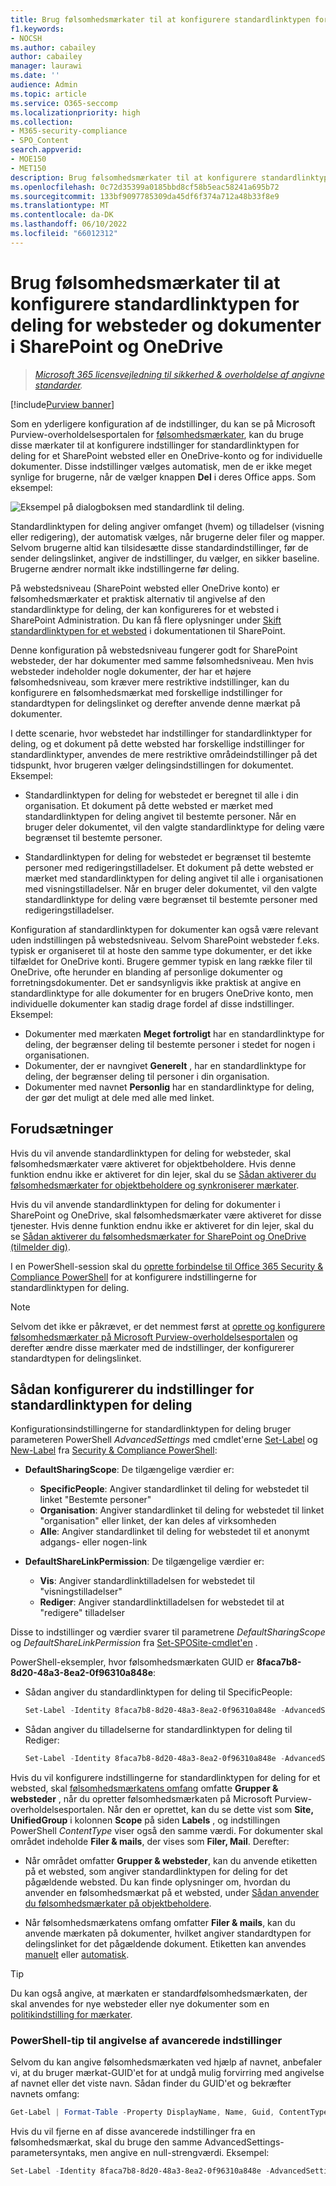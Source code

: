 ```yaml
---
title: Brug følsomhedsmærkater til at konfigurere standardlinktypen for deling
f1.keywords:
- NOCSH
ms.author: cabailey
author: cabailey
manager: laurawi
ms.date: ''
audience: Admin
ms.topic: article
ms.service: O365-seccomp
ms.localizationpriority: high
ms.collection:
- M365-security-compliance
- SPO_Content
search.appverid:
- MOE150
- MET150
description: Brug følsomhedsmærkater til at konfigurere standardlinktypen for deling for websteder og dokumenter i SharePoint og OneDrive.
ms.openlocfilehash: 0c72d35399a0185bbd8cf58b5eac58241a695b72
ms.sourcegitcommit: 133bf9097785309da45df6f374a712a48b33f8e9
ms.translationtype: MT
ms.contentlocale: da-DK
ms.lasthandoff: 06/10/2022
ms.locfileid: "66012312"
---
```

# <a name="use-sensitivity-labels-to-configure-the-default-sharing-link-type-for-sites-and-documents-in-sharepoint-and-onedrive"></a>Brug følsomhedsmærkater til at konfigurere standardlinktypen for deling for websteder og dokumenter i SharePoint og OneDrive

>*[Microsoft 365 licensvejledning til sikkerhed & overholdelse af angivne standarder](/office365/servicedescriptions/microsoft-365-service-descriptions/microsoft-365-tenantlevel-services-licensing-guidance/microsoft-365-security-compliance-licensing-guidance).*

[!include[Purview banner](../includes/purview-rebrand-banner.md)]

Som en yderligere konfiguration af de indstillinger, du kan se på Microsoft Purview-overholdelsesportalen for [følsomhedsmærkater](sensitivity-labels.md), kan du bruge disse mærkater til at konfigurere indstillinger for standardlinktypen for deling for et SharePoint websted eller en OneDrive-konto og for individuelle dokumenter. Disse indstillinger vælges automatisk, men de er ikke meget synlige for brugerne, når de vælger knappen **Del** i deres Office apps. Som eksempel:

![Eksempel på dialogboksen med standardlink til deling.](../media/default-sharing-link-example.png)

Standardlinktypen for deling angiver omfanget (hvem) og tilladelser (visning eller redigering), der automatisk vælges, når brugerne deler filer og mapper. Selvom brugerne altid kan tilsidesætte disse standardindstillinger, før de sender delingslinket, angiver de indstillinger, du vælger, en sikker baseline. Brugerne ændrer normalt ikke indstillingerne før deling.

På webstedsniveau (SharePoint websted eller OneDrive konto) er følsomhedsmærkater et praktisk alternativ til angivelse af den standardlinktype for deling, der kan konfigureres for et websted i SharePoint Administration. Du kan få flere oplysninger under [Skift standardlinktypen for et websted](/sharepoint/change-default-sharing-link) i dokumentationen til SharePoint.

Denne konfiguration på webstedsniveau fungerer godt for SharePoint websteder, der har dokumenter med samme følsomhedsniveau. Men hvis websteder indeholder nogle dokumenter, der har et højere følsomhedsniveau, som kræver mere restriktive indstillinger, kan du konfigurere en følsomhedsmærkat med forskellige indstillinger for standardtypen for delingslinket og derefter anvende denne mærkat på dokumenter.

I dette scenarie, hvor webstedet har indstillinger for standardlinktyper for deling, og et dokument på dette websted har forskellige indstillinger for standardlinktyper, anvendes de mere restriktive områdeindstillinger på det tidspunkt, hvor brugeren vælger delingsindstillingen for dokumentet. Eksempel:

- Standardlinktypen for deling for webstedet er beregnet til alle i din organisation. Et dokument på dette websted er mærket med standardlinktypen for deling angivet til bestemte personer. Når en bruger deler dokumentet, vil den valgte standardlinktype for deling være begrænset til bestemte personer.

- Standardlinktypen for deling for webstedet er begrænset til bestemte personer med redigeringstilladelser. Et dokument på dette websted er mærket med standardlinktypen for deling angivet til alle i organisationen med visningstilladelser. Når en bruger deler dokumentet, vil den valgte standardlinktype for deling være begrænset til bestemte personer med redigeringstilladelser.

Konfiguration af standardlinktypen for dokumenter kan også være relevant uden indstillingen på webstedsniveau. Selvom SharePoint websteder f.eks. typisk er organiseret til at hoste den samme type dokumenter, er det ikke tilfældet for OneDrive konti. Brugere gemmer typisk en lang række filer til OneDrive, ofte herunder en blanding af personlige dokumenter og forretningsdokumenter. Det er sandsynligvis ikke praktisk at angive en standardlinktype for alle dokumenter for en brugers OneDrive konto, men individuelle dokumenter kan stadig drage fordel af disse indstillinger. Eksempel:

- Dokumenter med mærkaten **Meget fortroligt** har en standardlinktype for deling, der begrænser deling til bestemte personer i stedet for nogen i organisationen.
- Dokumenter, der er navngivet **Generelt** , har en standardlinktype for deling, der begrænser deling til personer i din organisation.
- Dokumenter med navnet **Personlig** har en standardlinktype for deling, der gør det muligt at dele med alle med linket.

## <a name="prerequisites"></a>Forudsætninger

Hvis du vil anvende standardlinktypen for deling for websteder, skal følsomhedsmærkater være aktiveret for objektbeholdere. Hvis denne funktion endnu ikke er aktiveret for din lejer, skal du se [Sådan aktiverer du følsomhedsmærkater for objektbeholdere og synkroniserer mærkater](sensitivity-labels-teams-groups-sites.md#how-to-enable-sensitivity-labels-for-containers-and-synchronize-labels).

Hvis du vil anvende standardlinktypen for deling for dokumenter i SharePoint og OneDrive, skal følsomhedsmærkater være aktiveret for disse tjenester. Hvis denne funktion endnu ikke er aktiveret for din lejer, skal du se [Sådan aktiverer du følsomhedsmærkater for SharePoint og OneDrive (tilmelder dig)](sensitivity-labels-sharepoint-onedrive-files.md#how-to-enable-sensitivity-labels-for-sharepoint-and-onedrive-opt-in).

I en PowerShell-session skal du [oprette forbindelse til Office 365 Security & Compliance PowerShell](/powershell/exchange/office-365-scc/connect-to-scc-powershell/connect-to-scc-powershell) for at konfigurere indstillingerne for standardlinktypen for deling.

> [!NOTE]
> Selvom det ikke er påkrævet, er det nemmest først at [oprette og konfigurere følsomhedsmærkater på Microsoft Purview-overholdelsesportalen](create-sensitivity-labels.md) og derefter ændre disse mærkater med de indstillinger, der konfigurerer standardtypen for delingslinket.

## <a name="how-to-configure-settings-for-the-default-sharing-link-type"></a>Sådan konfigurerer du indstillinger for standardlinktypen for deling

Konfigurationsindstillingerne for standardlinktypen for deling bruger parameteren PowerShell *AdvancedSettings* med cmdlet'erne [Set-Label](/powershell/module/exchange/set-label) og [New-Label](/powershell/module/exchange/new-labelpolicy) fra [Security & Compliance PowerShell](/powershell/exchange/scc-powershell):

- **DefaultSharingScope**: De tilgængelige værdier er:
    - **SpecificPeople**: Angiver standardlinket til deling for webstedet til linket "Bestemte personer"
    - **Organisation**: Angiver standardlinket til deling for webstedet til linket "organisation" eller linket, der kan deles af virksomheden
    - **Alle**: Angiver standardlinket til deling for webstedet til et anonymt adgangs- eller nogen-link

- **DefaultShareLinkPermission**: De tilgængelige værdier er:
    - **Vis**: Angiver standardlinktilladelsen for webstedet til "visningstilladelser"
    - **Rediger**: Angiver standardlinktilladelsen for webstedet til at "redigere" tilladelser

Disse to indstillinger og værdier svarer til parametrene *DefaultSharingScope* og *DefaultShareLinkPermission* fra [Set-SPOSite-cmdlet'en](/powershell/module/sharepoint-online/set-sposite) .

PowerShell-eksempler, hvor følsomhedsmærkaten GUID er **8faca7b8-8d20-48a3-8ea2-0f96310a848e**:

- Sådan angiver du standardlinktypen for deling til SpecificPeople:
    
    ````powershell
    Set-Label -Identity 8faca7b8-8d20-48a3-8ea2-0f96310a848e -AdvancedSettings @{DefaultSharingScope="SpecificPeople"}
    ````

- Sådan angiver du tilladelserne for standardlinktypen for deling til Rediger:
    
    ````powershell
    Set-Label -Identity 8faca7b8-8d20-48a3-8ea2-0f96310a848e -AdvancedSettings @{DefaultShareLinkPermission="Edit"}
    ````

Hvis du vil konfigurere indstillingerne for standardlinktypen for deling for et websted, skal [følsomhedsmærkatens omfang](sensitivity-labels.md#label-scopes) omfatte **Grupper & websteder** , når du opretter følsomhedsmærkaten på Microsoft Purview-overholdelsesportalen. Når den er oprettet, kan du se dette vist som **Site, UnifiedGroup** i kolonnen **Scope** på siden **Labels** , og indstillingen PowerShell *ContentType* viser også den samme værdi. For dokumenter skal området indeholde **Filer & mails**, der vises som **Filer, Mail**. Derefter:

- Når området omfatter **Grupper & websteder**, kan du anvende etiketten på et websted, som angiver standardlinktypen for deling for det pågældende websted. Du kan finde oplysninger om, hvordan du anvender en følsomhedsmærkat på et websted, under [Sådan anvender du følsomhedsmærkater på objektbeholdere](sensitivity-labels-teams-groups-sites.md#how-to-apply-sensitivity-labels-to-containers).

- Når følsomhedsmærkatens omfang omfatter **Filer & mails**, kan du anvende mærkaten på dokumenter, hvilket angiver standardtypen for delingslinket for det pågældende dokument. Etiketten kan anvendes [manuelt](https://support.microsoft.com/office/apply-sensitivity-labels-to-your-files-and-email-in-office-2f96e7cd-d5a4-403b-8bd7-4cc636bae0f9) eller [automatisk](apply-sensitivity-label-automatically.md).

> [!TIP]
> Du kan også angive, at mærkaten er standardfølsomhedsmærkaten, der skal anvendes for nye websteder eller nye dokumenter som en [politikindstilling for mærkater](sensitivity-labels.md#what-label-policies-can-do).

### <a name="powershell-tips-for-specifying-the-advanced-settings"></a>PowerShell-tip til angivelse af avancerede indstillinger

Selvom du kan angive følsomhedsmærkaten ved hjælp af navnet, anbefaler vi, at du bruger mærkat-GUID'et for at undgå mulig forvirring med angivelse af navnet eller det viste navn. Sådan finder du GUID'et og bekræfter navnets omfang:

````powershell
Get-Label | Format-Table -Property DisplayName, Name, Guid, ContentType
````

Hvis du vil fjerne en af disse avancerede indstillinger fra en følsomhedsmærkat, skal du bruge den samme AdvancedSettings-parametersyntaks, men angive en null-strengværdi. Eksempel:

````powershell
Set-Label -Identity 8faca7b8-8d20-48a3-8ea2-0f96310a848e -AdvancedSettings @{DefaultSharingScope=""}
````

